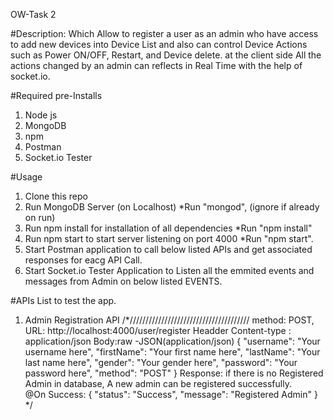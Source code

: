 OW-Task 2

#Description:
Which Allow to register a user as an admin who have access to add new devices into Device List and also can control Device Actions such as Power ON/OFF, Restart, and Device delete. at the client side All the actions changed by an admin can reflects in Real Time with the help of socket.io.

#Required pre-Installs 
1. Node js
2. MongoDB
3. npm
4. Postman
5. Socket.io Tester

#Usage
1. Clone this repo 
2. Run MongoDB Server (on Localhost)  *Run "mongod", (ignore if already on run)
3. Run npm install for installation of all dependencies *Run "npm install" 
4. Run npm start to start server listening on port 4000 *Run "npm start".
5. Start Postman application to call below listed APIs and get associated responses for eacg API Call.
6. Start Socket.io Tester Application to Listen all the emmited events and messages from Admin on below listed EVENTS. 

#APIs List to test the app.
1. Admin Registration API
/*//////////////////////////////////////
        method: POST,
        URL: http://localhost:4000/user/register
        Headder Content-type : application/json
        Body:raw -JSON(application/json)
            {
            "username": "Your username here",
            "firstName": "Your first name here",
            "lastName": "Your last name here",
            "gender": "Your gender here",
            "password": "Your password here",
            "method": "POST"
            } 
        Response: if there is no Registered Admin in database, A new admin can be registered successfully.  
             @On Success:
             {
            "status": "Success",
            "message": "Registered Admin"
             }
*/


